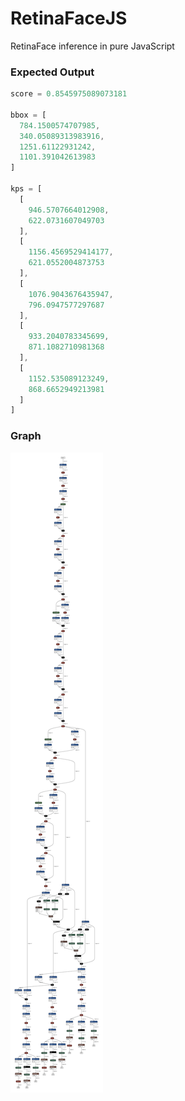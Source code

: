 # RetinaFaceJS
RetinaFace inference in pure JavaScript


### Expected Output
```js
score = 0.8545975089073181

bbox = [
  784.1500574707985,
  340.05089313983916,
  1251.61122931242,
  1101.391042613983
]

kps = [
  [
    946.5707664012908,
    622.0731607049703
  ],
  [
    1156.4569529414177,
    621.0552004873753
  ],
  [
    1076.9043676435947,
    796.0947577297687
  ],
  [
    933.2040783345699,
    871.1082710981368
  ],
  [
    1152.535089123249,
    868.6652949213981
  ]
]
```

### Graph
<img src='det_10g.onnx.svg'>
